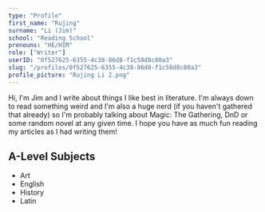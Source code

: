 ```yaml
---
type: "Profile"
first_name: "Rujing"
surname: "Li (Jim)"
school: "Reading School"
pronouns: "HE/HIM"
role: ["Writer"]
userID: "0f527625-6355-4c38-86d8-f1c58d8c80a3"
slug: "/profiles/0f527625-6355-4c38-86d8-f1c58d8c80a3"
profile_picture: "Rujing Li 2.png"
---
```


Hi, I'm Jim and I write about things I like best in literature. I'm always down to read something weird and I'm also a huge nerd (if you haven't gathered that already) so I'm probably talking about Magic: The Gathering, DnD or some random novel at any given time. I hope you have as much fun reading my articles as I had writing them!

## A-Level Subjects

- Art
- English
- History
- Latin
